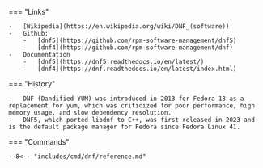 === "Links"

    -   [Wikipedia](https://en.wikipedia.org/wiki/DNF_(software))
    -   Github:
        -   [dnf5](https://github.com/rpm-software-management/dnf5)
        -   [dnf4](https://github.com/rpm-software-management/dnf)
    -   Documentation
        -   [dnf5](https://dnf5.readthedocs.io/en/latest/)
        -   [dnf4](https://dnf.readthedocs.io/en/latest/index.html)

=== "History"

    -   DNF (Dandified YUM) was introduced in 2013 for Fedora 18 as a replacement for yum, which was criticized for poor performance, high memory usage, and slow dependency resolution.
    -   DNF5, which ported libdnf to C++, was first released in 2023 and is the default package manager for Fedora since Fedora Linux 41.

=== "Commands"

    --8<-- "includes/cmd/dnf/reference.md"
